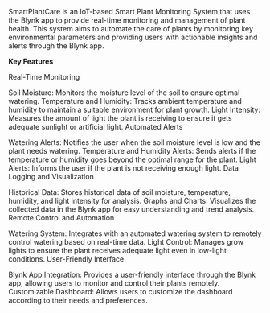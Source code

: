 SmartPlantCare is an IoT-based Smart Plant Monitoring System that uses the Blynk app to provide real-time monitoring and management of plant health. This system aims to automate the care of plants by monitoring key environmental parameters and providing users with actionable insights and alerts through the Blynk app.

**Key Features**

Real-Time Monitoring

Soil Moisture: Monitors the moisture level of the soil to ensure optimal watering.
Temperature and Humidity: Tracks ambient temperature and humidity to maintain a suitable environment for plant growth.
Light Intensity: Measures the amount of light the plant is receiving to ensure it gets adequate sunlight or artificial light.
Automated Alerts

Watering Alerts: Notifies the user when the soil moisture level is low and the plant needs watering.
Temperature and Humidity Alerts: Sends alerts if the temperature or humidity goes beyond the optimal range for the plant.
Light Alerts: Informs the user if the plant is not receiving enough light.
Data Logging and Visualization

Historical Data: Stores historical data of soil moisture, temperature, humidity, and light intensity for analysis.
Graphs and Charts: Visualizes the collected data in the Blynk app for easy understanding and trend analysis.
Remote Control and Automation

Watering System: Integrates with an automated watering system to remotely control watering based on real-time data.
Light Control: Manages grow lights to ensure the plant receives adequate light even in low-light conditions.
User-Friendly Interface

Blynk App Integration: Provides a user-friendly interface through the Blynk app, allowing users to monitor and control their plants remotely.
Customizable Dashboard: Allows users to customize the dashboard according to their needs and preferences.
